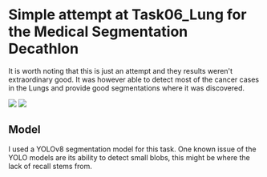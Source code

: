 # Simple attempt at Task06_Lung for the Medical Segmentation Decathlon


It is worth noting that this is just an attempt and they results weren't extraordinary good. It was however able to detect most of the cancer cases in the Lungs and provide good segmentations where it was discovered.

![](l2gif.gif) ![](l8gif.gif)



## Model
I used a YOLOv8 segmentation model for this task. One known issue of the YOLO models are its ability to detect small blobs, this might be where the lack of recall stems from.